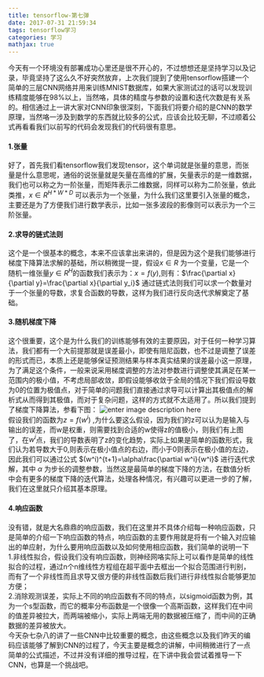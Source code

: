 ```yaml
---
title: tensorflow-第七弹
date: 2017-07-31 21:59:34
tags: tensorflow学习
categories: 学习
mathjax: true
---
```

今天有一个环境没有部署成功心里还是很不开心的，不过想想还是坚持学习以及记录，毕竟坚持了这么久不好突然放弃，上次我们提到了使用tensorflow搭建一个简单的三层CNN网络并用来训练MNIST数据库，如果大家测试过的话可以发现训练精度能够在98%以上，当然咯，具体的精度与参数的设置和迭代次数是有关系的。相信通过上一讲大家对CNN印象很深刻，下面我们将要介绍的是CNN的数学原理，当然咯一涉及到数学的东西就比较多的公式，应该会比较无聊，不过顺着公式再看看我们以前写的代码会发现我们的代码很有意思。  
#### 1.张量
好了，首先我们看tensorflow我们发现tensor，这个单词就是张量的意思，而张量是什么意思呢，通俗的说张量就是矢量在高维的扩展，矢量表示的是一维数据，我们也可以称之为一阶张量，而矩阵表示二维数据，同样可以称为二阶张量，依此类推，$x \in R^{H*W*D}$ 可以表示为一个张量，为什么我们这里要引入张量的概念，主要还是为了方便我们进行数学表示，比如一张多波段的影像则可以表示为一个三阶张量。
#### 2.求导的链式法则
这个是一个很基本的概念，本来不应该拿出来讲的，但是因为这个是我们能够进行梯度下降算法求解的基础，所以稍微提一提，假设$x\in R$ 为一个变量，它是一个随机一维张量$y\in R^H$的函数我们表示为：$x=f(y)$,则有：$\frac{\partial x}{\partial y}=\frac{\partial x}{\partial y_i}$ 通过链式法则我们可以求一个数量对于一个张量的导数，求复合函数的导数，这样为我们进行反向迭代求解奠定了基础。  
#### 3.随机梯度下降
这个很重要，这个是为什么我们的训练能够有效的主要原因，对于任何一种学习算法，我们都有一个大前提那就是误差最小，即使有阻尼函数，也不过是调整了误差的形式而已，本质上还是能够保证预测结果与样本真实结果的误差最小这一原理，为了满足这个条件，一般来说采用梯度调整的方法对参数进行调整使其满足在某一范围内的极小值，不考虑局部收敛，即假设能够收敛于全局的情况下我们假设导数为0的位置为极值点，对于简单的问题我们直接通过求导可以计算出其极值点的解析式从而得到其极值，而对于复杂问题，这样的方式就不太适用了。所以我们提到了梯度下降算法，参看下图：
![enter image description here](https://lh3.googleusercontent.com/-n-WM4Gm_8js/WX9C44QyfUI/AAAAAAAACS0/YRGEO84JViUnmR61mPggh2ANm7q4_JZSQCLcBGAs/s0/SGD.png "SGD.png")  
假设我们的函数为$z=f(w^i)$ ,为什么要这么假设，因为我们的z可以认为是输入与输出的误差，而w是权重，则需要找到合适的w使得z的值极小，则我们有上图了，在$w^i$点，我们的导数表明了z的变化趋势，实际上如果是简单的函数形式，我们认为若导数大于0,则表示在极小值点的右边，而小于0则表示在极小值的左边，因此我们可以通过公式 $(w^i)^{t+1}=\alpha\frac{\partial w^i}{w^i}$ 进行迭代求解，其中 $\alpha$ 为步长的调整参数，当然这是最简单的梯度下降的方法，在数值分析中会有更多的梯度下降的迭代算法，处理各种情况，有兴趣可以更进一步的了解，我们在这里就只介绍其基本原理。
#### 4.响应函数
没有错，就是大名鼎鼎的响应函数，我们在这里并不具体介绍每一种响应函数，只是简单的介绍一下响应函数的特点，响应函数的主要作用就是将有一个输入对应输出的单应射，为什么要用响应函数以及如何使用相应函数，我们简单的说明一下  
1.非线性拟合，假设我们没有响应函数，则神经网咯实际上可以看作是简单的线性拟合的过程，通过n个n维线性方程组在超平面中去框出一个拟合范围进行判别，而有了一个非线性而且求导又很方便的非线性函数后我们进行非线性拟合能够更加方便；  
2.消除观测误差，实际上不同的响应函数有不同的特点，以sigmoid函数为例，其为一个s型函数，而它的概率分布函数是一个很像一个高斯函数，这样我们在中间的值差异被拉大，而两端被缩小，实际上两端无用的数据被压缩了，而中间的正确数据的差异被放大。  
今天杂七杂八的讲了一些CNN中比较重要的概念，由这些概念以及我们昨天的编码应该能够了解到CNN的过程了，今天主要是概念的讲解，中间稍微进行了一点简单的公式描述，不过并没有详细的推导过程，在下讲中我会尝试着推导一下CNN，也算是一个挑战吧。
